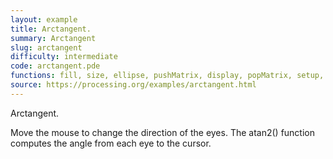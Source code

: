 ```yaml
---
layout: example
title: Arctangent.
summary: Arctangent
slug: arctangent
difficulty: intermediate
code: arctangent.pde
functions: fill, size, ellipse, pushMatrix, display, popMatrix, setup, update, rotate, translate, Eye, draw, noStroke, atan2, background
source: https://processing.org/examples/arctangent.html
---
```


Arctangent. 

 Move the mouse to change the direction of the eyes. The atan2() function computes the angle from each eye to the cursor.
